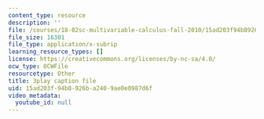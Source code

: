 ```yaml
---
content_type: resource
description: ''
file: /courses/18-02sc-multivariable-calculus-fall-2010/15ad203f94b8926ba2409ae0e0987d6f_AYixF5nY3Vc.srt
file_size: 16301
file_type: application/x-subrip
learning_resource_types: []
license: https://creativecommons.org/licenses/by-nc-sa/4.0/
ocw_type: OCWFile
resourcetype: Other
title: 3play caption file
uid: 15ad203f-94b8-926b-a240-9ae0e0987d6f
video_metadata:
  youtube_id: null
---
```

